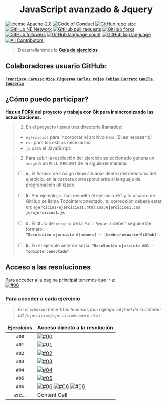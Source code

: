 ### <h1 align="center">JavaScript avanzado & Jquery</h1>

[![license Apache-2.0](https://shields.io/badge/license-Apache--2.0-blue)](https://github.com/Todointerconectado/js-jquery/blob/main/LICENSE)
[![Code of Conduct](https://img.shields.io/badge/CODE%20OF%20CONDUCT-2.0-blue)](https://github.com/Todointerconectado/js-jquery/blob/main/CODE_OF_CONDUCT.md)
[![GitHub repo size](https://img.shields.io/github/repo-size/Todointerconectado/js-jquery?logo=github)](#)
[![GitHub NE Network](https://img.shields.io/badge/NE-Network-blue?logo=github)](https://github.com/Todointerconectado/js-jquery/network)
[![GitHub pull requests](https://img.shields.io/github/issues-pr/Todointerconectado/js-jquery?color=blue&logo=github)](https://github.com/Todointerconectado/js-jquery/pulls)
[![GitHub forks](https://img.shields.io/github/forks/Todointerconectado/js-jquery?logo=github)](https://github.com/Todointerconectado/js-jquery/fork)
[![GitHub followers](https://img.shields.io/github/followers/Todointerconectado?logo=github)](#)
[![GitHub language count](https://img.shields.io/github/languages/count/Todointerconectado/js-jquery?logo=github)](#)
[![GitHub top language](https://img.shields.io/github/languages/top/Todointerconectado/js-jquery?logo=JavaScript)](#)
[![All Contributors](https://img.shields.io/badge/all_contributors-5-blue.svg?logo=github)](./CONTRIBUTING.md)

> Desarrollaremos la **[Guía de ejercicios](/ejercicios.md)**

## Colaboradores usuario GitHub:
**[`Francisco Carusso`](https://github.com/Todointerconectado)**
**[`Mica Figueroa`](https://github.com/micafigueroa)**
**[`Carlos rojas`](https://github.com/chiquitoRojas)**
**[`Tobias Barreto`](https://github.com/tobias-barreto)**
**[`Camila Sanabria`](https://github.com/camilasanabria)** 

## ¿Cómo puedo participar?

**Haz un [FORK](https://github.com/Todointerconectado/js-jquery/fork) del proyecto y trabaja con Git para ir sincronizando las actualizaciones.**

> 1. En el proyecto tienes tres directorio llamados: <br>
> * `ejercicios` para incorporar el archivo `html` (Si es necesario)
> * `css`        para los estilos necesarios.
> * `js`         para el JavaScript.

> 2. Para subir la resolución del ejercicio seleccionado genera un `merge` o un `PULL REQUEST` de la siguiente manera: <br>
> - [ ] **`A.`**  El fichero de código debe situarse dentro del directorio del ejercicio, en la carpeta correspondiente al lenguaje de programación utilizado. <br><br>
> - [ ] **`B.`** Por ejemplo, si has resuelto el ejercicio `#01` y tu usuario de GitHub se llama Todointerconectado, tu corrección deberá estar en: 
> **`ejercicios/ejercicios1.html`** **`css/ejercicios1.css`** **`js/ejercicios1.js`** <br><br>
> - [ ] **`C.`** El título del `merge` o de la `Pull Request` deben seguir este formato: <br>
**`"Resolución ejercicio #[número] - [Nombre-usuario-GitHub]"`**. <br><br>
> - [ ] **`D.`** En el ejemplo anterior sería: **`"Resolución ejercicio #01 - Todointerconectado"`**. <br>

## Acceso a las resoluciones

Para acceder a la pagina principal tenemos que ir a: <br>
[![#00](https://img.shields.io/badge/https%3A%2F%2Ftodointerconectado.com%2Fjs--jquery-Inicio-blue?logo=html5)](https://todointerconectado.com/js-jquery) <br>

### Para acceder a cada ejercicio

> _En el caso de tener html tenemos que agregar al final de la anterior url `/ejercicios/ejercicio#numero.html`_

|Ejercicios|       Acceso directo a la resolución  |
|:--------:| :------------------------------------ |
|   `#00`  | [![#00](https://img.shields.io/badge/https%3A%2F%2Ftodointerconectado.com%2Fjs--jquery%2Fejercicios-%2Fconfetti.html-blue?logo=html5)](https://todointerconectado.com/js-jquery/ejercicios/confetti.html) |
|   `#01`  | [![#01](https://img.shields.io/badge/https%3A%2F%2Ftodointerconectado.com%2Fjs--jquery%2Fejercicios-%2Fejercicio01.html-blue?logo=html5)](https://todointerconectado.com/js-jquery/ejercicios/ejercicio1.html) |
|   `#02`  | [![#02](https://img.shields.io/badge/https%3A%2F%2Ftodointerconectado.com%2Fjs--jquery%2Fejercicios-%2Fejercicio02.html-blue?logo=html5)](https://todointerconectado.com/js-jquery/ejercicios/ejercicio2.html) |
|   `#03`  | [![#03](https://img.shields.io/badge/https%3A%2F%2Ftodointerconectado.com%2Fjs--jquery%2Fejercicios-%2Fejercicio03.html-blue?logo=html5)](https://todointerconectado.com/js-jquery/ejercicios/ejercicio3.html) |
|   `#04`  | [![#04](https://img.shields.io/badge/https%3A%2F%2Ftodointerconectado.com%2Fjs--jquery%2Fejercicios-%2Fejercicio04.html-blue?logo=html5)](https://todointerconectado.com/js-jquery/ejercicios/ejercicio4.html) |
|   `#05`  | [![#05](https://img.shields.io/badge/Ejercicio-05-blue?logo=javascript)](./js/ejercicio5.js) |
|   `#06`  | [![#06](https://img.shields.io/badge/https%3A%2F%2Ftodointerconectado.com%2Fjs--jquery%2Fejercicios-%2Fejercicio06.html-blue?logo=html5)](https://todointerconectado.com/js-jquery/ejercicios/ejercicio6.html) [![#06](https://img.shields.io/badge/Ejercicio-06-blue?logo=javascript)](./js/ejercicio6.js) [![#06](https://img.shields.io/badge/Ejercicio-06-blue?logo=css3&logoColor=rgb%28102%2C%20188%2C%20249%29)](./css/ejercicio6.css) |
| _etc..._ | Content Cell  |

